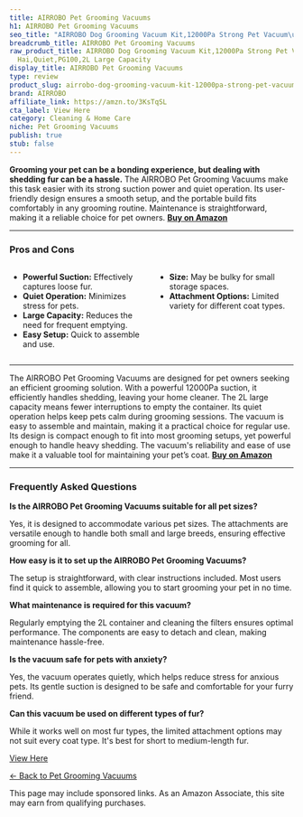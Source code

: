 ```yaml
---
title: AIRROBO Pet Grooming Vacuums
h1: AIRROBO Pet Grooming Vacuums
seo_title: "AIRROBO Dog Grooming Vacuum Kit,12000Pa Strong Pet Vacuum\u2026"
breadcrumb_title: AIRROBO Pet Grooming Vacuums
raw_product_title: AIRROBO Dog Grooming Vacuum Kit,12000Pa Strong Pet Vacuum for Shedding,Grooming
  Hai,Quiet,PG100,2L Large Capacity
display_title: AIRROBO Pet Grooming Vacuums
type: review
product_slug: airrobo-dog-grooming-vacuum-kit-12000pa-strong-pet-vacuum-for-shedding-99a80ed1
brand: AIRROBO
affiliate_link: https://amzn.to/3KsTqSL
cta_label: View Here
category: Cleaning & Home Care
niche: Pet Grooming Vacuums
publish: true
stub: false
---
```


<div id="intro" class="full-width">
  <p><strong>Grooming your pet can be a bonding experience, but dealing with shedding fur can be a hassle.</strong> The AIRROBO Pet Grooming Vacuums make this task easier with its strong suction power and quiet operation. Its user-friendly design ensures a smooth setup, and the portable build fits comfortably in any grooming routine. Maintenance is straightforward, making it a reliable choice for pet owners. <a href="https://amzn.to/3KsTqSL" rel="nofollow sponsored noopener" target="_blank"><strong>Buy on Amazon</strong></a></p>
</div>

<hr />
<h3 id="pros-cons">Pros and Cons</h3>
<div class="pc-grid" style="display:grid;grid-template-columns:1fr 1fr;gap:16px;">
  <ul>
    <li><strong>Powerful Suction:</strong> Effectively captures loose fur.</li>
    <li><strong>Quiet Operation:</strong> Minimizes stress for pets.</li>
    <li><strong>Large Capacity:</strong> Reduces the need for frequent emptying.</li>
    <li><strong>Easy Setup:</strong> Quick to assemble and use.</li>
  </ul>
  <ul>
    <li><strong>Size:</strong> May be bulky for small storage spaces.</li>
    <li><strong>Attachment Options:</strong> Limited variety for different coat types.</li>
  </ul>
</div>
<hr />

<div class="full-width">
  <p>The AIRROBO Pet Grooming Vacuums are designed for pet owners seeking an efficient grooming solution. With a powerful 12000Pa suction, it efficiently handles shedding, leaving your home cleaner. The 2L large capacity means fewer interruptions to empty the container. Its quiet operation helps keep pets calm during grooming sessions. The vacuum is easy to assemble and maintain, making it a practical choice for regular use. Its design is compact enough to fit into most grooming setups, yet powerful enough to handle heavy shedding. The vacuum's reliability and ease of use make it a valuable tool for maintaining your pet’s coat. <a href="https://amzn.to/3KsTqSL" rel="nofollow sponsored noopener" target="_blank"><strong>Buy on Amazon</strong></a></p>
</div>

<hr />
<h3 id="faqs">Frequently Asked Questions</h3>

<p><strong>Is the AIRROBO Pet Grooming Vacuums suitable for all pet sizes?</strong></p>
<p>Yes, it is designed to accommodate various pet sizes. The attachments are versatile enough to handle both small and large breeds, ensuring effective grooming for all.</p>

<p><strong>How easy is it to set up the AIRROBO Pet Grooming Vacuums?</strong></p>
<p>The setup is straightforward, with clear instructions included. Most users find it quick to assemble, allowing you to start grooming your pet in no time.</p>

<p><strong>What maintenance is required for this vacuum?</strong></p>
<p>Regularly emptying the 2L container and cleaning the filters ensures optimal performance. The components are easy to detach and clean, making maintenance hassle-free.</p>

<p><strong>Is the vacuum safe for pets with anxiety?</strong></p>
<p>Yes, the vacuum operates quietly, which helps reduce stress for anxious pets. Its gentle suction is designed to be safe and comfortable for your furry friend.</p>

<p><strong>Can this vacuum be used on different types of fur?</strong></p>
<p>While it works well on most fur types, the limited attachment options may not suit every coat type. It's best for short to medium-length fur.</p>
<p><a class="btn" href="https://amzn.to/3KsTqSL" target="_blank" rel="nofollow sponsored noopener">View Here</a></p>
<p><a href="/roundups/cleaning-home-care/pet-grooming-vacuums/">← Back to Pet Grooming Vacuums</a></p>
<aside class="disclosure">This page may include sponsored links. As an Amazon Associate, this site may earn from qualifying purchases.</aside>
